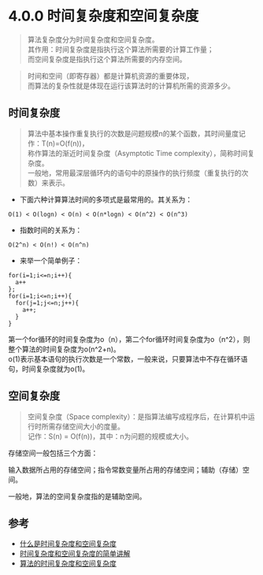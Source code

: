 # 4.0.0 时间复杂度和空间复杂度



>算法复杂度分为时间复杂度和空间复杂度。  
其作用：时间复杂度是指执行这个算法所需要的计算工作量；  
而空间复杂度是指执行这个算法所需要的内存空间。  

>时间和空间（即寄存器）都是计算机资源的重要体现，  
而算法的复杂性就是体现在运行该算法时的计算机所需的资源多少。


## 时间复杂度
>算法中基本操作重复执行的次数是问题规模n的某个函数，其时间量度记作：T(n)=O(f(n))，  
称作算法的渐近时间复杂度（Asymptotic Time complexity），简称时间复杂度。  
一般地，常用最深层循环内的语句中的原操作的执行频度（重复执行的次数）来表示。

- 下面六种计算算法时间的多项式是最常用的。其关系为：
```
O(1) < O(logn) < O(n) < O(n*logn) < O(n^2) < O(n^3)
```

- 指数时间的关系为：
```
O(2^n) < O(n!) < O(n^n)
```

- 来举一个简单例子：
```
for(i=1;i<=n;i++){
  a++
};
for(i=1;i<=n;i++){
  for(j=1;j<=n;j++){
    a++;
  }
}
```
第一个for循环的时间复杂度为o（n），第二个for循环时间复杂度为o（n^2），则整个算法的时间复杂度为o(n^2+n)。  
o(1)表示基本语句的执行次数是一个常数，一般来说，只要算法中不存在循环语句，时间复杂度就为o(1)。




## 空间复杂度

>空间复杂度（Space complexity）：是指算法编写成程序后，在计算机中运行时所需存储空间大小的度量。  
记作：S(n) = O(f(n))，其中：n为问题的规模或大小。

存储空间一般包括三个方面：

输入数据所占用的存储空间；指令常数变量所占用的存储空间；辅助（存储）空间。

一般地，算法的空间复杂度指的是辅助空间。


## 参考
- [什么是时间复杂度和空间复杂度](https://blog.csdn.net/leikun153/article/details/79143892)
- [时间复杂度和空间复杂度的简单讲解](https://blog.csdn.net/halotrriger/article/details/78994122)
- [算法的时间复杂度和空间复杂度](https://www.jianshu.com/p/88a1c8ed6254)
